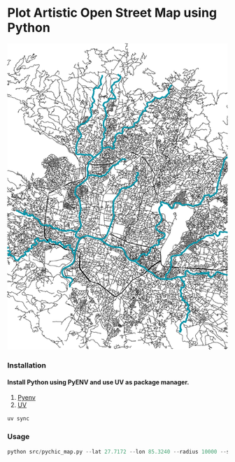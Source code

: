 # Plot Artistic Open Street Map using Python 

![sample](examples/kathmandu.png)

### Installation

#### Install Python using PyENV and use UV as package manager. 

1. [Pyenv](https://github.com/pyenv/pyenv)
2. [UV](https://github.com/astral-sh/uv)

```bash
uv sync
```


### Usage
```Python
python src/pychic_map.py --lat 27.7172 --lon 85.3240 --radius 10000 --shape box --river True --output ./kathmandu.png     
```